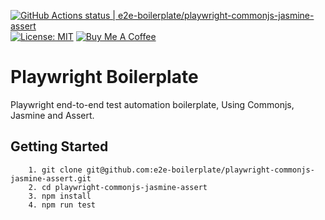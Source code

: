 [![GitHub Actions status | e2e-boilerplate/playwright-commonjs-jasmine-assert](https://github.com/e2e-boilerplate/playwright-commonjs-jasmine-assert/workflows/playwright-commonjs-jasmine-assert/badge.svg)](https://github.com/e2e-boilerplate/playwright-commonjs-jasmine-assert/actions?workflow=playwright-commonjs-jasmine-assert) [![License: MIT](https://img.shields.io/badge/License-MIT-yellow.svg)](https://opensource.org/licenses/MIT) [![Buy Me A Coffee](https://img.shields.io/badge/buy-me%20coffee-orange)](https://www.buymeacoffee.com/xgirma)

# Playwright Boilerplate

Playwright end-to-end test automation boilerplate, Using Commonjs, Jasmine and Assert.

## Getting Started

    	1. git clone git@github.com:e2e-boilerplate/playwright-commonjs-jasmine-assert.git
    	2. cd playwright-commonjs-jasmine-assert
    	3. npm install
    	4. npm run test
